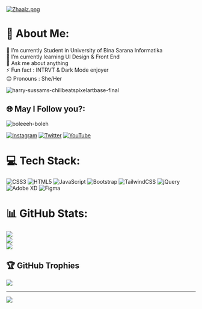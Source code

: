 [![Zhaalz.png](https://i.postimg.cc/pdrTzTnR/Zhaalz.png)](https://postimg.cc/Ty8fXT94)
# 💫 About Me:
🔭 I’m currently Student in University of Bina Sarana Informatika<br>🌱 I’m currently learning UI Design & Front End<br>💬 Ask me about anything<br>⚡ Fun fact : INTRVT & Dark Mode enjoyer <br> 😊 Pronouns : She/Her 

![harry-sussams-chillbeatspixelartbase-final](https://user-images.githubusercontent.com/95572197/217237936-ae3f4b83-0cfd-437e-87ce-462d95334fee.gif)

## 🌐 May I Follow you?:
![boleeeh-boleh](https://user-images.githubusercontent.com/95572197/224494141-d2740cfc-1214-491e-815e-d9f3b7ed60d2.gif)<br>

[![Instagram](https://img.shields.io/badge/Instagram-%23E4405F.svg?logo=Instagram&logoColor=white)]() [![Twitter](https://img.shields.io/badge/Twitter-%231DA1F2.svg?logo=Twitter&logoColor=white)](https://twitter.com/@AZ_Kagerou) [![YouTube](https://img.shields.io/badge/YouTube-%23FF0000.svg?logo=YouTube&logoColor=white)](https://youtube.com/@Zhaalz) 

# 💻 Tech Stack:
![CSS3](https://img.shields.io/badge/css3-%231572B6.svg?style=flat-square&logo=css3&logoColor=white) ![HTML5](https://img.shields.io/badge/html5-%23E34F26.svg?style=flat-square&logo=html5&logoColor=white) ![JavaScript](https://img.shields.io/badge/javascript-%23323330.svg?style=flat-square&logo=javascript&logoColor=%23F7DF1E) ![Bootstrap](https://img.shields.io/badge/bootstrap-%23563D7C.svg?style=flat-square&logo=bootstrap&logoColor=white) ![TailwindCSS](https://img.shields.io/badge/tailwindcss-%2338B2AC.svg?style=flat-square&logo=tailwind-css&logoColor=white) ![jQuery](https://img.shields.io/badge/jquery-%230769AD.svg?style=flat-square&logo=jquery&logoColor=white) ![Adobe XD](https://img.shields.io/badge/Adobe%20XD-470137?style=flat-square&logo=Adobe%20XD&logoColor=#FF61F6) 	![Figma](https://img.shields.io/badge/figma-%23F24E1E.svg?style=flat-square&logo=figma&logoColor=white)
# 📊 GitHub Stats:
![](https://github-readme-stats.vercel.app/api?username=AlyaKagerou&theme=tokyonight&hide_border=false&include_all_commits=true&count_private=true)<br/>
![](https://github-readme-streak-stats.herokuapp.com/?user=AlyaKagerou&theme=tokyonight&hide_border=false)<br/>
![](https://github-readme-stats.vercel.app/api/top-langs/?username=AlyaKagerou&theme=tokyonight&hide_border=false&include_all_commits=true&count_private=true&layout=compact)

## 🏆 GitHub Trophies
![](https://github-profile-trophy.vercel.app/?username=AlyaKagerou&theme=tokyonight&no-frame=false&no-bg=true&margin-w=4)

---
[![](https://visitcount.itsvg.in/api?id=AlyaKagerou&icon=0&color=0)](https://visitcount.itsvg.in)

<!-- Proudly created with GPRM ( https://gprm.itsvg.in ) -->
